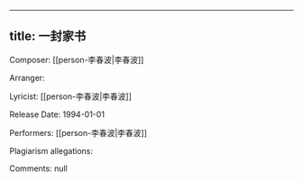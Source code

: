 
---
title: 一封家书
---
Composer: [[person-李春波|李春波]]

Arranger: 

Lyricist: [[person-李春波|李春波]]

Release Date: 1994-01-01

Performers: [[person-李春波|李春波]]

Plagiarism allegations:


Comments:
null
